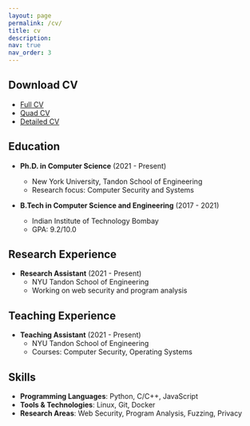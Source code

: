 ```yaml
---
layout: page
permalink: /cv/
title: cv
description: 
nav: true
nav_order: 3
---
```


## Download CV
- [Full CV](/assets/pdf/CV.pdf)
- [Quad CV](/assets/pdf/CV_Quad.pdf)
- [Detailed CV](/assets/pdf/CV_Ritik.pdf)

## Education
- **Ph.D. in Computer Science** (2021 - Present)
  - New York University, Tandon School of Engineering
  - Research focus: Computer Security and Systems

- **B.Tech in Computer Science and Engineering** (2017 - 2021)
  - Indian Institute of Technology Bombay
  - GPA: 9.2/10.0

## Research Experience
- **Research Assistant** (2021 - Present)
  - NYU Tandon School of Engineering
  - Working on web security and program analysis

## Teaching Experience
- **Teaching Assistant** (2021 - Present)
  - NYU Tandon School of Engineering
  - Courses: Computer Security, Operating Systems

## Skills
- **Programming Languages**: Python, C/C++, JavaScript
- **Tools & Technologies**: Linux, Git, Docker
- **Research Areas**: Web Security, Program Analysis, Fuzzing, Privacy
